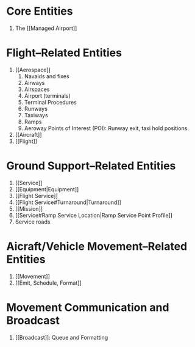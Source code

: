 # Core Entities

1. The [[Managed Airport]]

# Flight–Related Entities

1. [[Aerospace]]
    1. Navaids and fixes
    2. Airways
    3. Airspaces
    4. Airport (terminals)
    5. Terminal Procedures
    6. Runways
    7. Taxiways
    8. Ramps
    9. Aeroway Points of Interest (POI): Runway exit, taxi hold positions.
2. [[Aircraft]]
3. [[Flight]]


# Ground Support–Related Entities

1. [[Service]]
1. [[Equipment|Equipment]]
1. [[Flight Service]]
1. [[Flight Service#Turnaround|Turnaround]]
1. [[Mission]]
1. [[Service#Ramp Service Location|Ramp Service Point Profile]]
1. Service roads


# Aicraft/Vehicle Movement–Related Entities

1. [[Movement]]
1. [[Emit, Schedule, Format]]


# Movement Communication and Broadcast

1. [[Broadcast]]: Queue and Formatting

